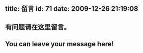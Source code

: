 title: 留言
id: 71
date: 2009-12-26 21:19:08
---

## 

## **有问题请在这里留言。**

## **You can leave your message here!**